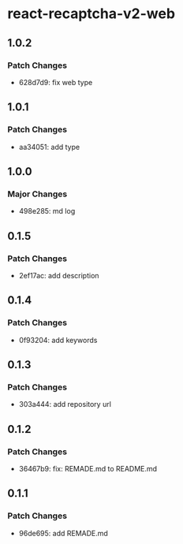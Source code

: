# react-recaptcha-v2-web

## 1.0.2

### Patch Changes

- 628d7d9: fix web type

## 1.0.1

### Patch Changes

- aa34051: add type

## 1.0.0

### Major Changes

- 498e285: md log

## 0.1.5

### Patch Changes

- 2ef17ac: add description

## 0.1.4

### Patch Changes

- 0f93204: add keywords

## 0.1.3

### Patch Changes

- 303a444: add repository url

## 0.1.2

### Patch Changes

- 36467b9: fix: REMADE.md to README.md

## 0.1.1

### Patch Changes

- 96de695: add REMADE.md
